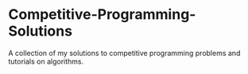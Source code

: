 # Competitive-Programming-Solutions
A collection of my solutions to competitive programming problems and tutorials on algorithms.
